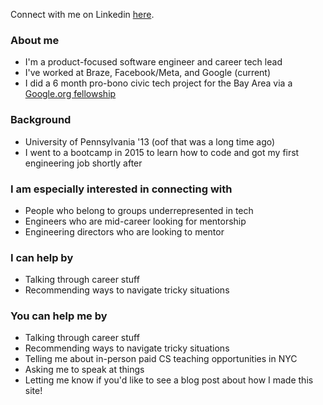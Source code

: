 Connect with me on Linkedin [here](https://www.linkedin.com/in/liann-sun-217b653b).

### About me
* I'm a product-focused software engineer and career tech lead
* I've worked at Braze, Facebook/Meta, and Google (current)
* I did a 6 month pro-bono civic tech project for the Bay Area via a [Google.org fellowship](https://blog.google/outreach-initiatives/google-org/googleorg-fellowship/)

### Background
* University of Pennsylvania '13 (oof that was a long time ago)
* I went to a bootcamp in 2015 to learn how to code and got my first engineering job shortly after

### I am especially interested in connecting with
* People who belong to groups underrepresented in tech
* Engineers who are mid-career looking for mentorship
* Engineering directors who are looking to mentor

### I can help by

* Talking through career stuff
* Recommending ways to navigate tricky situations

### You can help me by

* Talking through career stuff
* Recommending ways to navigate tricky situations
* Telling me about in-person paid CS teaching opportunities in NYC
* Asking me to speak at things
* Letting me know if you'd like to see a blog post about how I made this site!
